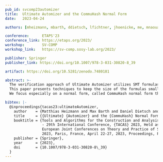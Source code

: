 ```yaml
---
pub_id: svcomp23automizer
title:  Ultimate Automizer and the CommuHash Normal Form
date:   2023-04-24

authors: [mheizmann, mbarth, ddietsch, lfichtner, jhoenicke, me, mnaouar, tschindler, fschuessele, apodelski]

conference:      ETAPS'23
conference_link: https://etaps.org/2023/
workshop:        SV-COMP
workshop_link:   https://sv-comp.sosy-lab.org/2023/

publisher: Springer
publisher_link: https://doi.org/10.1007/978-3-031-30820-8_39

artifact: https://doi.org/10.5281/zenodo.7480181

abstract: >-
  The verification approach of Ultimate Automizer utilizes SMT formulas.
  This paper presents techniques to keep the size of the formulas small.
  We focus especially on a normal form, called CommuHash normal form that was easy to implement and had a significant impact on the runtime of our tool.

bibtex: |-
  @inproceedings{tacas23:ultimateAutomizer,
    author    = {Matthias Heizmann and Max Barth and Daniel Dietsch and Leonard Fichtner and Jochen Hoenicke and Dominik Klumpp and Mehdi Naouar and Tanja Schindler and Frank Sch{\"{u}}ssele and Andreas Podelski},
    title     = {{Ultimate} {Automizer} and the {CommuHash} Normal Form (Competition Contribution)},
    booktitle = {Tools and Algorithms for the Construction and Analysis of Systems
                 - 29th International Conference, {TACAS} 2023, Held as Part of the
                 European Joint Conferences on Theory and Practice of Software, {ETAPS}
                 2023, Paris, France, April 22-27, 2023, Proceedings, Part {II}},
    publisher = {Springer},
    year      = {2023},
    doi       = {10.1007/978-3-031-30820-8\_39}
  }
---
```


